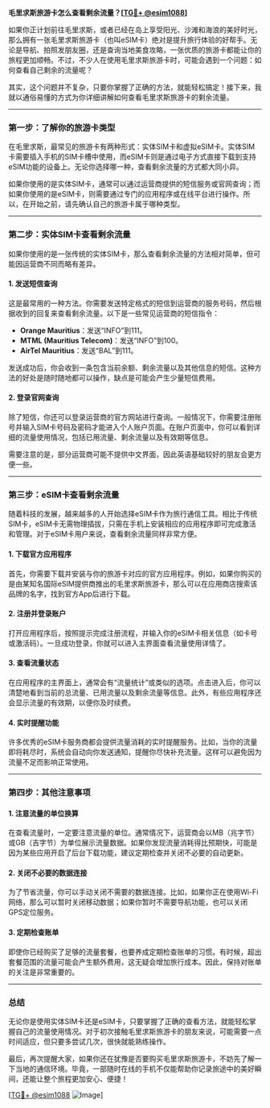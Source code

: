 **毛里求斯旅游卡怎么查看剩余流量？[[TG💪+ @esim1088](https://t.me/s/esim1088)]**

如果你正计划前往毛里求斯，或者已经在岛上享受阳光、沙滩和海浪的美好时光，那么拥有一张毛里求斯旅游卡（也叫eSIM卡）绝对是提升旅行体验的好帮手。无论是导航、拍照发朋友圈，还是查询当地美食攻略，一张优质的旅游卡都能让你的旅程更加顺畅。不过，不少人在使用毛里求斯旅游卡时，可能会遇到一个问题：如何查看自己剩余的流量呢？

其实，这个问题并不复杂，只要你掌握了正确的方法，就能轻松搞定！接下来，我就以通俗易懂的方式为你详细讲解如何查看毛里求斯旅游卡的剩余流量。

---

### **第一步：了解你的旅游卡类型**

在毛里求斯，最常见的旅游卡有两种形式：实体SIM卡和虚拟eSIM卡。实体SIM卡需要插入手机的SIM卡槽中使用，而eSIM卡则是通过电子方式直接下载到支持eSIM功能的设备上。无论你选择哪一种，查看剩余流量的方式都大同小异。

如果你使用的是实体SIM卡，通常可以通过运营商提供的短信服务或官网查询；而如果你使用的是eSIM卡，则需要通过专门的应用程序或在线平台进行操作。所以，在开始之前，请先确认自己的旅游卡属于哪种类型。

---

### **第二步：实体SIM卡查看剩余流量**

如果你使用的是一张传统的实体SIM卡，那么查看剩余流量的方法相对简单，但可能因运营商不同而略有差异。

#### **1. 发送短信查询**
这是最常用的一种方法。你需要发送特定格式的短信到运营商的服务号码，然后根据收到的回复来查看剩余流量。以下是一些常见运营商的短信指令：

- **Orange Mauritius**：发送“INFO”到111。
- **MTML (Mauritius Telecom)**：发送“INFO”到100。
- **AirTel Mauritius**：发送“BAL”到111。

发送成功后，你会收到一条包含当前余额、剩余流量以及其他信息的短信。这种方法的好处是随时随地都可以操作，缺点是可能会产生少量短信费用。

#### **2. 登录官网查询**
除了短信，你还可以登录运营商的官方网站进行查询。一般情况下，你需要注册账号并输入SIM卡号码及密码才能进入个人账户页面。在账户页面中，你可以看到详细的流量使用情况，包括已用流量、剩余流量以及有效期等信息。

需要注意的是，部分运营商可能不提供中文界面，因此英语基础较好的朋友会更方便一些。

---

### **第三步：eSIM卡查看剩余流量**

随着科技的发展，越来越多的人开始选择eSIM卡作为旅行通信工具。相比于传统SIM卡，eSIM卡无需物理插拔，只需在手机上安装相应的应用程序即可完成激活和管理。对于eSIM卡用户来说，查看剩余流量同样非常方便。

#### **1. 下载官方应用程序**
首先，你需要下载并安装与你的旅游卡对应的官方应用程序。例如，如果你购买的是由某知名国际eSIM提供商推出的毛里求斯旅游卡，那么可以在应用商店搜索该品牌的名字，找到官方App后进行下载。

#### **2. 注册并登录账户**
打开应用程序后，按照提示完成注册流程，并输入你的eSIM卡相关信息（如卡号或激活码）。一旦成功登录，你就可以进入主界面查看流量使用详情了。

#### **3. 查看流量状态**
在应用程序的主界面上，通常会有“流量统计”或类似的选项。点击进入后，你可以清楚地看到当前的总流量、已用流量以及剩余流量等信息。此外，有些应用程序还会显示流量的有效期，以便你及时续费。

#### **4. 实时提醒功能**
许多优秀的eSIM卡服务商都会提供流量消耗的实时提醒服务。比如，当你的流量即将耗尽时，系统会自动向你发送通知，提醒你尽快补充流量。这样可以避免因为流量不足而影响正常使用。

---

### **第四步：其他注意事项**

#### **1. 注意流量的单位换算**
在查看流量时，一定要注意流量的单位。通常情况下，运营商会以MB（兆字节）或GB（吉字节）为单位展示流量数据。如果你发现流量消耗得比预期快，可能是因为某些应用开启了后台下载功能，建议定期检查并关闭不必要的自动更新。

#### **2. 关闭不必要的数据连接**
为了节省流量，你可以手动关闭不需要的数据连接。比如，如果你正在使用Wi-Fi网络，那么可以暂时关闭移动数据；如果你暂时不需要导航功能，也可以关闭GPS定位服务。

#### **3. 定期检查账单**
即使你已经购买了足够的流量套餐，也要养成定期检查账单的习惯。有时候，超出套餐范围的流量可能会产生额外费用，这无疑会增加旅行成本。因此，保持对账单的关注是非常重要的。

---

### **总结**

无论你是使用实体SIM卡还是eSIM卡，只要掌握了正确的查看方法，就能轻松掌握自己的流量使用情况。对于初次接触毛里求斯旅游卡的朋友来说，可能需要一点时间适应，但只要多尝试几次，很快就能熟练操作。

最后，再次提醒大家，如果你还在犹豫是否要购买毛里求斯旅游卡，不妨先了解一下当地的通信环境。毕竟，一部随时在线的手机不仅能帮助你记录旅途中的美好瞬间，还能让整个旅程更加安心、便捷！

[[TG💪+ @esim1088](https://t.me/s/esim1088) ![Image](https://i.postimg.cc/4NQfJmqS/Snipaste-2025-05-13-00-14-12.png)]